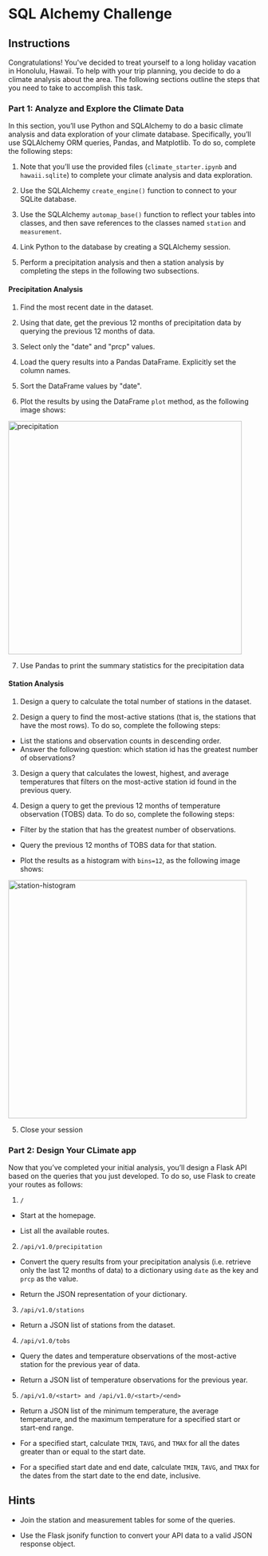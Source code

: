 # SQL Alchemy Challenge 
## Instructions
Congratulations! You've decided to treat yourself to a long holiday vacation in Honolulu, Hawaii. To help with your trip planning, you decide to do a climate analysis about the area. The following sections outline the steps that you need to take to accomplish this task.

### Part 1: Analyze and Explore the Climate Data
In this section, you’ll use Python and SQLAlchemy to do a basic climate analysis and data exploration of your climate database. Specifically, you’ll use SQLAlchemy ORM queries, Pandas, and Matplotlib. To do so, complete the following steps:

1. Note that you’ll use the provided files (`climate_starter.ipynb` and `hawaii.sqlite`) to complete your climate analysis and data exploration.

2. Use the SQLAlchemy `create_engine()` function to connect to your SQLite database.

3. Use the SQLAlchemy `automap_base()` function to reflect your tables into classes, and then save references to the classes named `station` and `measurement`.

4. Link Python to the database by creating a SQLAlchemy session.

5. Perform a precipitation analysis and then a station analysis by completing the steps in the following two subsections.

#### Precipitation Analysis 
1. Find the most recent date in the dataset.

2. Using that date, get the previous 12 months of precipitation data by querying the previous 12 months of data.

3. Select only the "date" and "prcp" values.

4. Load the query results into a Pandas DataFrame. Explicitly set the column names.

5. Sort the DataFrame values by "date".

6. Plot the results by using the DataFrame `plot` method, as the following image shows:
<img width="468" alt="precipitation" src="https://github.com/jngreco/SQLAlchemy-Challenge/assets/119890058/12bf7439-e0ce-4d85-ac2f-98749311a46c">

7. Use Pandas to print the summary statistics for the precipitation data 

#### Station Analysis 
1. Design a query to calculate the total number of stations in the dataset.

2. Design a query to find the most-active stations (that is, the stations that have the most rows). To do so, complete the following steps:
  * List the stations and observation counts in descending order.
  * Answer the following question: which station id has the greatest number of observations?
  
3. Design a query that calculates the lowest, highest, and average temperatures that filters on the most-active station id found in the previous query.

4. Design a query to get the previous 12 months of temperature observation (TOBS) data. To do so, complete the following steps:

  * Filter by the station that has the greatest number of observations.

  * Query the previous 12 months of TOBS data for that station.

  * Plot the results as a histogram with `bins=12`, as the following image shows:
<img width="478" alt="station-histogram" src="https://github.com/jngreco/SQLAlchemy-Challenge/assets/119890058/876a5927-ac2f-497e-ba55-2cce681e85c5">

5. Close your session 

### Part 2: Design Your CLimate app 
Now that you’ve completed your initial analysis, you’ll design a Flask API based on the queries that you just developed. To do so, use Flask to create your routes as follows:

1. `/`

  * Start at the homepage.

  * List all the available routes.

2. `/api/v1.0/precipitation`

  * Convert the query results from your precipitation analysis (i.e. retrieve only the last 12 months of data) to a dictionary using `date` as the key and `prcp` as the value.

  * Return the JSON representation of your dictionary.

3. `/api/v1.0/stations`

  * Return a JSON list of stations from the dataset.

4. `/api/v1.0/tobs`

  * Query the dates and temperature observations of the most-active station for the previous year of data.

  * Return a JSON list of temperature observations for the previous year.

5. `/api/v1.0/<start> and /api/v1.0/<start>/<end>`

  * Return a JSON list of the minimum temperature, the average temperature, and the maximum temperature for a specified start or start-end range.

  * For a specified start, calculate `TMIN`, `TAVG`, and `TMAX` for all the dates greater than or equal to the start date.

  * For a specified start date and end date, calculate `TMIN`, `TAVG`, and `TMAX` for the dates from the start date to the end date, inclusive.

## Hints
* Join the station and measurement tables for some of the queries.

* Use the Flask jsonify function to convert your API data to a valid JSON response object.


